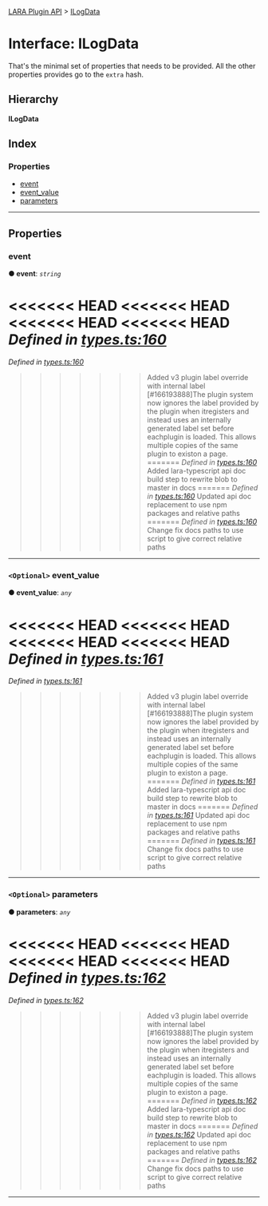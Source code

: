 [LARA Plugin API](../README.md) > [ILogData](../interfaces/ilogdata.md)

# Interface: ILogData

That's the minimal set of properties that needs to be provided. All the other properties provides go to the `extra` hash.

## Hierarchy

**ILogData**

## Index

### Properties

* [event](ilogdata.md#event)
* [event_value](ilogdata.md#event_value)
* [parameters](ilogdata.md#parameters)

---

## Properties

<a id="event"></a>

###  event

**● event**: *`string`*

<<<<<<< HEAD
<<<<<<< HEAD
<<<<<<< HEAD
<<<<<<< HEAD
*Defined in [types.ts:160](https://github.com/concord-consortium/lara/blob/7771e1f1/lara-typescript/src/plugin-api/types.ts#L160)*
=======
*Defined in [types.ts:160](https://github.com/concord-consortium/lara/blob/5ed958f8/lara-typescript/src/plugin-api/types.ts#L160)*
>>>>>>> Added v3 plugin label override with internal label [#166193888]The plugin system now ignores the label provided by the plugin when itregisters and instead uses an internally generated label set before eachplugin is loaded.  This allows multiple copies of the same plugin to existon a page.
=======
*Defined in [types.ts:160](https://github.com/concord-consortium/lara/blob/master/lara-typescript/src/plugin-api/types.ts#L160)*
>>>>>>> Added lara-typescript api doc build step to rewrite blob to master in docs
=======
*Defined in [types.ts:160](lara-typescript/src/plugin-api/types.ts#L160)*
>>>>>>> Updated api doc replacement to use npm packages and relative paths
=======
*Defined in [types.ts:160](../../../lara-typescript/src/plugin-api/types.ts#L160)*
>>>>>>> Change fix docs paths to use script to give correct relative paths

___
<a id="event_value"></a>

### `<Optional>` event_value

**● event_value**: *`any`*

<<<<<<< HEAD
<<<<<<< HEAD
<<<<<<< HEAD
<<<<<<< HEAD
*Defined in [types.ts:161](https://github.com/concord-consortium/lara/blob/7771e1f1/lara-typescript/src/plugin-api/types.ts#L161)*
=======
*Defined in [types.ts:161](https://github.com/concord-consortium/lara/blob/5ed958f8/lara-typescript/src/plugin-api/types.ts#L161)*
>>>>>>> Added v3 plugin label override with internal label [#166193888]The plugin system now ignores the label provided by the plugin when itregisters and instead uses an internally generated label set before eachplugin is loaded.  This allows multiple copies of the same plugin to existon a page.
=======
*Defined in [types.ts:161](https://github.com/concord-consortium/lara/blob/master/lara-typescript/src/plugin-api/types.ts#L161)*
>>>>>>> Added lara-typescript api doc build step to rewrite blob to master in docs
=======
*Defined in [types.ts:161](lara-typescript/src/plugin-api/types.ts#L161)*
>>>>>>> Updated api doc replacement to use npm packages and relative paths
=======
*Defined in [types.ts:161](../../../lara-typescript/src/plugin-api/types.ts#L161)*
>>>>>>> Change fix docs paths to use script to give correct relative paths

___
<a id="parameters"></a>

### `<Optional>` parameters

**● parameters**: *`any`*

<<<<<<< HEAD
<<<<<<< HEAD
<<<<<<< HEAD
<<<<<<< HEAD
*Defined in [types.ts:162](https://github.com/concord-consortium/lara/blob/7771e1f1/lara-typescript/src/plugin-api/types.ts#L162)*
=======
*Defined in [types.ts:162](https://github.com/concord-consortium/lara/blob/5ed958f8/lara-typescript/src/plugin-api/types.ts#L162)*
>>>>>>> Added v3 plugin label override with internal label [#166193888]The plugin system now ignores the label provided by the plugin when itregisters and instead uses an internally generated label set before eachplugin is loaded.  This allows multiple copies of the same plugin to existon a page.
=======
*Defined in [types.ts:162](https://github.com/concord-consortium/lara/blob/master/lara-typescript/src/plugin-api/types.ts#L162)*
>>>>>>> Added lara-typescript api doc build step to rewrite blob to master in docs
=======
*Defined in [types.ts:162](lara-typescript/src/plugin-api/types.ts#L162)*
>>>>>>> Updated api doc replacement to use npm packages and relative paths
=======
*Defined in [types.ts:162](../../../lara-typescript/src/plugin-api/types.ts#L162)*
>>>>>>> Change fix docs paths to use script to give correct relative paths

___

